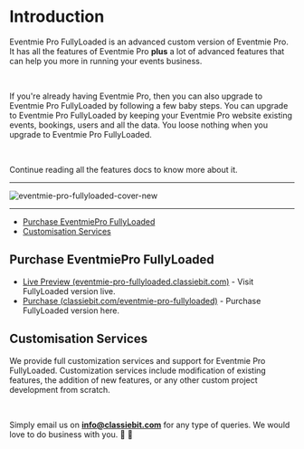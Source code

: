 # Introduction

Eventmie Pro FullyLoaded is an advanced custom version of Eventmie Pro. It has all the features of Eventmie Pro **plus** a lot of advanced features that can help you more in running your events business.

<br>

If you're already having Eventmie Pro, then you can also upgrade to Eventmie Pro FullyLoaded by following a few baby steps. You can upgrade to Eventmie Pro FullyLoaded by keeping your Eventmie Pro website existing events, bookings, users and all the data. You loose nothing when you upgrade to Eventmie Pro FullyLoaded.

<br>

Continue reading all the features docs to know more about it.

---

![eventmie-pro-fullyloaded-cover-new](https://eventmie-pro-docs.classiebit.com//images/fullyloaded/eventmie-pro-fullyloaded-cover-new.jpg "eventmie-pro-fullyloaded-cover-new")

---

- [Purchase EventmiePro FullyLoaded](#Purchase-EventmiePro-FullyLoaded)
- [Customisation Services](#customisation-services)



<a name="Purchase-EventmiePro-FullyLoaded"></a>
## Purchase EventmiePro FullyLoaded


+ [Live Preview (eventmie-pro-fullyloaded.classiebit.com)](https://eventmie-pro-fullyloaded.classiebit.com) - Visit FullyLoaded version live.
+ [Purchase (classiebit.com/eventmie-pro-fullyloaded)](https://classiebit.com/eventmie-pro-fullyloaded) -  Purchase FullyLoaded version here.


<a name="customisation-services"></a>
## Customisation Services

We provide full customization services and support for Eventmie Pro FullyLoaded. Customization services include modification of existing features, the addition of new features, or any other custom project development from scratch.

<br>

Simply email us on **info@classiebit.com** for any type of queries. We would love to do business with you. 🙏 🤝 